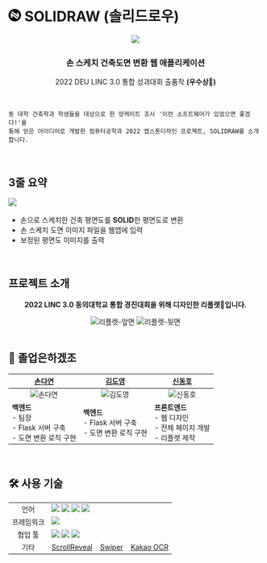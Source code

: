 <h1><img width="25px" height="25px" src="static/img/only-logo.png" alt="logo"/>
SOLIDRAW (솔리드로우)
</h1>

<div align="center">
    <image src="static/img/solidraw-logo.png">
    <h3>손 스케치 건축도면 변환 웹 애플리케이션</h3>
    <p>2022 DEU LINC 3.0 통합 성과대회 출품작 <strong>(우수상🥈)</strong></p>
</div>

<br />
    
```
동 대학 건축학과 학생들을 대상으로 한 앙케이트 조사 '이런 소프트웨어가 있었으면 좋겠다!'를
통해 얻은 아이디어로 개발한 컴퓨터공학과 2022 캡스톤디자인 프로젝트, SOLIDRAW를 소개합니다.
```

<br />

## 3줄 요약
        
<image src="static/img/docs/docs-io.png" style="width: 400px;">
    
- 손으로 스케치한 건축 평면도를 <strong>SOLID</strong>한 평면도로 변환
- 손 스케치 도면 이미지 파일을 웹앱에 입력
- 보정된 평면도 이미지를 출력

<br />

## 프로젝트 소개

<div align="center">
    <p><strong>2022 LINC 3.0 동의대학교 통합 경진대회을 위해 디자인한 리플렛🌿입니다.</strong></p>
    <image src="static/img/docs/leaflet-front.png" alt="리플렛-앞면">
    <image src="static/img/docs/leaflet-back.png" alt="리플렛-뒷면">
</div>

<br />


## 👥 졸업은하겠조

|[손다연](https://github.com/dyson1357)|[김도영](https://github.com/kkamag)|[신동호](https://github.com/khakhid)|
|---|---|---|
| <div align="center"><img height="100px" src="https://avatars.githubusercontent.com/dyson1357" alt="손다연"/></div> | <div align="center"><img height="100px" src="https://avatars.githubusercontent.com/kkamag" alt="김도영" /></div> | <div align="center"><img height="100px" src="https://avatars.githubusercontent.com/khakhid" alt="신동호" /></div> |
| <strong>백엔드</strong> <br />- 팀장<br />- Flask 서버 구축<br />- 도면 변환 로직 구현 | <strong>백엔드</strong> <br />- Flask 서버 구축<br /> - 도면 변환 로직 구현| <strong>프론트엔드</strong> <br />- 웹 디자인<br />- 전체 페이지 개발<br />- 리플렛 제작  |

<br />

## 🛠️ 사용 기술

<table>
<tr>
 <td align="center">언어</td>
 <td>
   <img src="https://img.shields.io/badge/python-3776AB?style=for-the-badge&logo=python&logoColor=white">
   <img src="https://img.shields.io/badge/javascript-F7DF1E?style=for-the-badge&logo=javascript&logoColor=black">
   <img src="https://img.shields.io/badge/html5-E34F26?style=for-the-badge&logo=html5&logoColor=white">
   <img src="https://img.shields.io/badge/css-1572B6?style=for-the-badge&logo=css3&logoColor=white">
 </td>
</tr>
<tr>
 <td align="center">프레임워크</td>
 <td>
    <img src="https://img.shields.io/badge/flask-000000?style=for-the-badge&logo=flask&logoColor=white">
 </td>
</tr>
<tr>
 <td align="center">협업 툴</td>
 <td>
    <img src="https://img.shields.io/badge/Git-F05032?style=for-the-badge&logo=Git&logoColor=white"/>
    <img src="https://img.shields.io/badge/GitHub-181717?style=for-the-badge&logo=GitHub&logoColor=white"/>
    <img src="https://img.shields.io/badge/Discord-4263f5?style=for-the-badge&logo=Discord&logoColor=white"/>
 </td>
</tr>
<tr>
    <td align="center">기타</td>
    <td>
        <a href="https://scrollrevealjs.org/" target="_blank">ScrollReveal</a> &nbsp;&nbsp; <a href="https://swiperjs.com/" target="_blank">Swiper</a> &nbsp;&nbsp; <a href="https://www.kakaoicloud.com/service/detail/6-9" target="_blank">Kakao OCR</a>
    </td>
</table>

<br />
